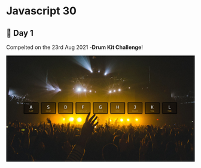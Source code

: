 # Javascript 30

## 🥁 Day 1

Compelted on the 23rd Aug 2021 -**Drum Kit Challenge**!

![](Day1/drumkit.JPG)
